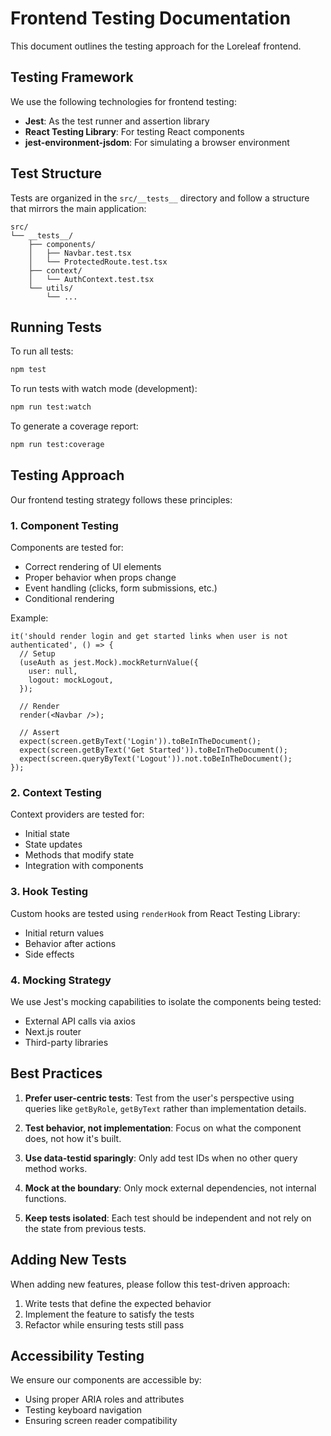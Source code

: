 # Frontend Testing Documentation

This document outlines the testing approach for the Loreleaf frontend.

## Testing Framework

We use the following technologies for frontend testing:

- **Jest**: As the test runner and assertion library
- **React Testing Library**: For testing React components
- **jest-environment-jsdom**: For simulating a browser environment

## Test Structure

Tests are organized in the `src/__tests__` directory and follow a structure that mirrors the main application:

```
src/
└── __tests__/
    ├── components/
    │   ├── Navbar.test.tsx
    │   └── ProtectedRoute.test.tsx
    ├── context/
    │   └── AuthContext.test.tsx
    └── utils/
        └── ...
```

## Running Tests

To run all tests:

```bash
npm test
```

To run tests with watch mode (development):

```bash
npm run test:watch
```

To generate a coverage report:

```bash
npm run test:coverage
```

## Testing Approach

Our frontend testing strategy follows these principles:

### 1. Component Testing

Components are tested for:
- Correct rendering of UI elements
- Proper behavior when props change
- Event handling (clicks, form submissions, etc.)
- Conditional rendering

Example:
```tsx
it('should render login and get started links when user is not authenticated', () => {
  // Setup
  (useAuth as jest.Mock).mockReturnValue({
    user: null,
    logout: mockLogout,
  });

  // Render
  render(<Navbar />);

  // Assert
  expect(screen.getByText('Login')).toBeInTheDocument();
  expect(screen.getByText('Get Started')).toBeInTheDocument();
  expect(screen.queryByText('Logout')).not.toBeInTheDocument();
});
```

### 2. Context Testing

Context providers are tested for:
- Initial state
- State updates
- Methods that modify state
- Integration with components

### 3. Hook Testing

Custom hooks are tested using `renderHook` from React Testing Library:
- Initial return values
- Behavior after actions
- Side effects

### 4. Mocking Strategy

We use Jest's mocking capabilities to isolate the components being tested:
- External API calls via axios
- Next.js router
- Third-party libraries

## Best Practices

1. **Prefer user-centric tests**: Test from the user's perspective using queries like `getByRole`, `getByText` rather than implementation details.

2. **Test behavior, not implementation**: Focus on what the component does, not how it's built.

3. **Use data-testid sparingly**: Only add test IDs when no other query method works.

4. **Mock at the boundary**: Only mock external dependencies, not internal functions.

5. **Keep tests isolated**: Each test should be independent and not rely on the state from previous tests.

## Adding New Tests

When adding new features, please follow this test-driven approach:

1. Write tests that define the expected behavior
2. Implement the feature to satisfy the tests
3. Refactor while ensuring tests still pass

## Accessibility Testing

We ensure our components are accessible by:
- Using proper ARIA roles and attributes
- Testing keyboard navigation
- Ensuring screen reader compatibility 